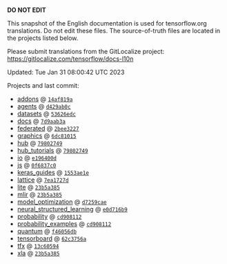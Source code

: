 __DO NOT EDIT__

This snapshot of the English documentation is used for tensorflow.org
translations. Do not edit these files. The source-of-truth files are located in
the projects listed below.

Please submit translations from the GitLocalize project: https://gitlocalize.com/tensorflow/docs-l10n

Updated: Tue Jan 31 08:00:42 UTC 2023

Projects and last commit:

- [addons](https://github.com/tensorflow/addons/tree/master/docs) @ <a href='https://github.com/tensorflow/addons/commit/14af819a7dbbb857c6a210dcaa38120d1c55e312'><code>14af819a</code></a>
- [agents](https://github.com/tensorflow/agents/tree/master/docs) @ <a href='https://github.com/tensorflow/agents/commit/d429ab0ce29a688ff3c03cf057c32bbf4b7058aa'><code>d429ab0c</code></a>
- [datasets](https://github.com/tensorflow/datasets/tree/master/docs) @ <a href='https://github.com/tensorflow/datasets/commit/53626edcd87607d21a739cc2645ca90f466501a5'><code>53626edc</code></a>
- [docs](https://github.com/tensorflow/docs/tree/master/site/en) @ <a href='https://github.com/tensorflow/docs/commit/7d9aab3abb979d304e768df250b7fd069d60497e'><code>7d9aab3a</code></a>
- [federated](https://github.com/tensorflow/federated/tree/main/docs) @ <a href='https://github.com/tensorflow/federated/commit/2bee32272dac39d6893cb6967c0e269a30670e4c'><code>2bee3227</code></a>
- [graphics](https://github.com/tensorflow/graphics/tree/master/tensorflow_graphics/g3doc) @ <a href='https://github.com/tensorflow/graphics/commit/6dc81015c54af6bd3139249a33407b0e23fb3e90'><code>6dc81015</code></a>
- [hub](https://github.com/tensorflow/hub/tree/master/docs) @ <a href='https://github.com/tensorflow/hub/commit/79802749dc553b24ede047ef56b63bda5749c098'><code>79802749</code></a>
- [hub_tutorials](https://github.com/tensorflow/hub/tree/master/examples/colab) @ <a href='https://github.com/tensorflow/hub/commit/79802749dc553b24ede047ef56b63bda5749c098'><code>79802749</code></a>
- [io](https://github.com/tensorflow/io/tree/master/docs) @ <a href='https://github.com/tensorflow/io/commit/e196400d874f6dbe7b12625c7debb44da44c3dc4'><code>e196400d</code></a>
- [js](https://github.com/tensorflow/tfjs-website/tree/master/docs) @ <a href='https://github.com/tensorflow/tfjs-website/commit/0f6837c093eda4e7b3b2eefd7ea04877807d67d1'><code>0f6837c0</code></a>
- [keras_guides](https://github.com/tensorflow/docs/tree/snapshot-keras/site/en/guide/keras) @ <a href='https://github.com/tensorflow/docs/commit/1553ae1e4a149be71703e2ee60173b3d1e0e8c00'><code>1553ae1e</code></a>
- [lattice](https://github.com/tensorflow/lattice/tree/master/docs) @ <a href='https://github.com/tensorflow/lattice/commit/7ea1727de1e0309eb324296bc445e0bf5c5c6d74'><code>7ea1727d</code></a>
- [lite](https://github.com/tensorflow/tensorflow/tree/master/tensorflow/lite/g3doc) @ <a href='https://github.com/tensorflow/tensorflow/commit/23b5a385570459ae112f533f42212da105d84e30'><code>23b5a385</code></a>
- [mlir](https://github.com/tensorflow/tensorflow/tree/master/tensorflow/compiler/mlir/g3doc) @ <a href='https://github.com/tensorflow/tensorflow/commit/23b5a385570459ae112f533f42212da105d84e30'><code>23b5a385</code></a>
- [model_optimization](https://github.com/tensorflow/model-optimization/tree/master/tensorflow_model_optimization/g3doc) @ <a href='https://github.com/tensorflow/model-optimization/commit/d7259cae513726b593597c0f823da3455d245d7b'><code>d7259cae</code></a>
- [neural_structured_learning](https://github.com/tensorflow/neural-structured-learning/tree/master/g3doc) @ <a href='https://github.com/tensorflow/neural-structured-learning/commit/e0d716b9941f63aed28735865004c2db48cb140f'><code>e0d716b9</code></a>
- [probability](https://github.com/tensorflow/probability/tree/main/tensorflow_probability/g3doc) @ <a href='https://github.com/tensorflow/probability/commit/cd908112e6f9441341c35f1422a6a1706f1fda37'><code>cd908112</code></a>
- [probability_examples](https://github.com/tensorflow/probability/tree/main/tensorflow_probability/examples/jupyter_notebooks) @ <a href='https://github.com/tensorflow/probability/commit/cd908112e6f9441341c35f1422a6a1706f1fda37'><code>cd908112</code></a>
- [quantum](https://github.com/tensorflow/quantum/tree/master/docs) @ <a href='https://github.com/tensorflow/quantum/commit/f46056db49619faa17b417eca899f588fffe4631'><code>f46056db</code></a>
- [tensorboard](https://github.com/tensorflow/tensorboard/tree/master/docs) @ <a href='https://github.com/tensorflow/tensorboard/commit/62c3756a45f773d6bc6957aedd0f8d505f67fed5'><code>62c3756a</code></a>
- [tfx](https://github.com/tensorflow/tfx/tree/master/docs) @ <a href='https://github.com/tensorflow/tfx/commit/13c6059469c6f3e0120359fc7a327d4470d20dc7'><code>13c60594</code></a>
- [xla](https://github.com/tensorflow/tensorflow/tree/master/tensorflow/compiler/xla/g3doc) @ <a href='https://github.com/tensorflow/tensorflow/commit/23b5a385570459ae112f533f42212da105d84e30'><code>23b5a385</code></a>

